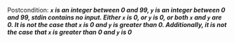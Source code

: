 Postcondition: ***`x` is an integer between 0 and 99, `y` is an integer between 0 and 99, stdin contains no input. Either `x` is 0, or `y` is 0, or both `x` and `y` are 0. It is not the case that `x` is 0 and `y` is greater than 0. Additionally, it is not the case that `x` is greater than 0 and `y` is 0***